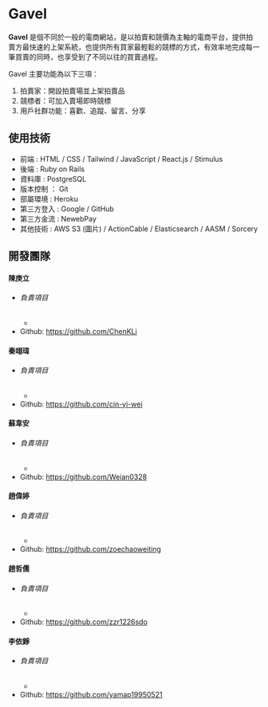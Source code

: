 # Gavel

**Gavel** 是個不同於一般的電商網站，是以拍賣和競價為主軸的電商平台，提供拍賣方最快速的上架系統，也提供所有買家最輕鬆的競標的方式，有效率地完成每一筆買賣的同時，也享受到了不同以往的買賣過程。

Gavel 主要功能為以下三項：

1. 拍賣家：開設拍賣場並上架拍賣品
2. 競標者：可加入賣場即時競標
3. 用戶社群功能：喜歡、追蹤、留言、分享

## 使用技術

- 前端 : HTML / CSS / Tailwind / JavaScript / React.js / Stimulus
- 後端 : Ruby on Rails
- 資料庫 : PostgreSQL
- 版本控制 ： Git
- 部屬環境 : Heroku
- 第三方登入 : Google / GitHub
- 第三方金流 : NewebPay
- 其他技術 : AWS S3 (圖片) / ActionCable / Elasticsearch / AASM / Sorcery

## 開發團隊

#### 陳庚立

- ###### 負責項目
  -
- Github: https://github.com/ChenKLi

#### 秦翊瑋

- ###### 負責項目
  -
- Github: https://github.com/cin-yi-wei

#### 蘇韋安

- ###### 負責項目
  -
- Github: https://github.com/Weian0328

#### 趙偉婷

- ###### 負責項目
  -
- Github: https://github.com/zoechaoweiting

#### 趙哲儒

- ###### 負責項目
  -
- Github: https://github.com/zzr1226sdo

#### 李依錚

- ###### 負責項目
  -
- Github: https://github.com/yamap19950521
